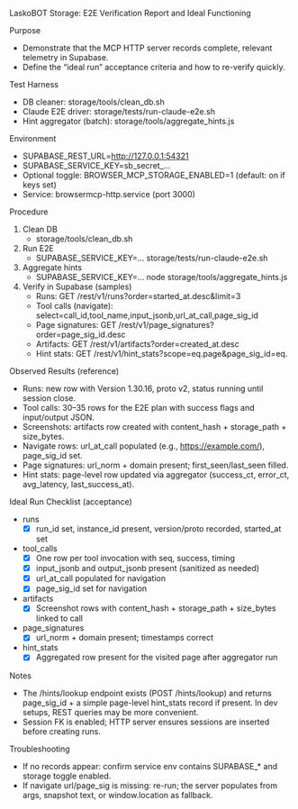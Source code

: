 LaskoBOT Storage: E2E Verification Report and Ideal Functioning

Purpose
- Demonstrate that the MCP HTTP server records complete, relevant telemetry in Supabase.
- Define the “ideal run” acceptance criteria and how to re-verify quickly.

Test Harness
- DB cleaner: storage/tools/clean_db.sh
- Claude E2E driver: storage/tests/run-claude-e2e.sh
- Hint aggregator (batch): storage/tools/aggregate_hints.js

Environment
- SUPABASE_REST_URL=http://127.0.0.1:54321
- SUPABASE_SERVICE_KEY=sb_secret_...
- Optional toggle: BROWSER_MCP_STORAGE_ENABLED=1 (default: on if keys set)
- Service: browsermcp-http.service (port 3000)

Procedure
1) Clean DB
   - storage/tools/clean_db.sh
2) Run E2E
   - SUPABASE_SERVICE_KEY=... storage/tests/run-claude-e2e.sh
3) Aggregate hints
   - SUPABASE_SERVICE_KEY=... node storage/tools/aggregate_hints.js
4) Verify in Supabase (samples)
   - Runs: GET /rest/v1/runs?order=started_at.desc&limit=3
   - Tool calls (navigate): select=call_id,tool_name,input_jsonb,url_at_call,page_sig_id
   - Page signatures: GET /rest/v1/page_signatures?order=page_sig_id.desc
   - Artifacts: GET /rest/v1/artifacts?order=created_at.desc
   - Hint stats: GET /rest/v1/hint_stats?scope=eq.page&page_sig_id=eq.<id>

Observed Results (reference)
- Runs: new row with Version 1.30.16, proto v2, status running until session close.
- Tool calls: 30–35 rows for the E2E plan with success flags and input/output JSON.
- Screenshots: artifacts row created with content_hash + storage_path + size_bytes.
- Navigate rows: url_at_call populated (e.g., https://example.com/), page_sig_id set.
- Page signatures: url_norm + domain present; first_seen/last_seen filled.
- Hint stats: page-level row updated via aggregator (success_ct, error_ct, avg_latency, last_success_at).

Ideal Run Checklist (acceptance)
- runs
  - [x] run_id set, instance_id present, version/proto recorded, started_at set
- tool_calls
  - [x] One row per tool invocation with seq, success, timing
  - [x] input_jsonb and output_jsonb present (sanitized as needed)
  - [x] url_at_call populated for navigation
  - [x] page_sig_id set for navigation
- artifacts
  - [x] Screenshot rows with content_hash + storage_path + size_bytes linked to call
- page_signatures
  - [x] url_norm + domain present; timestamps correct
- hint_stats
  - [x] Aggregated row present for the visited page after aggregator run

Notes
- The /hints/lookup endpoint exists (POST /hints/lookup) and returns page_sig_id + a simple page-level hint_stats record if present. In dev setups, REST queries may be more convenient.
- Session FK is enabled; HTTP server ensures sessions are inserted before creating runs.

Troubleshooting
- If no records appear: confirm service env contains SUPABASE_* and storage toggle enabled.
- If navigate url/page_sig is missing: re-run; the server populates from args, snapshot text, or window.location as fallback.

